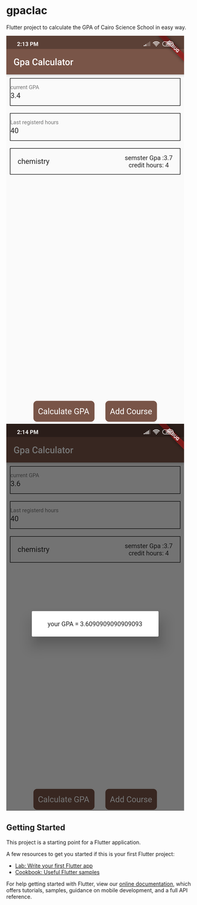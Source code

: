 # gpaclac

Flutter project to calculate the GPA of Cairo Science School in easy way.

![alt text](https://raw.githubusercontent.com/mostafaElspagh0/gpaCalculator/master/home.png) ![alt text](https://raw.githubusercontent.com/mostafaElspagh0/gpaCalculator/master/resault.png)



## Getting Started

This project is a starting point for a Flutter application.

A few resources to get you started if this is your first Flutter project:

- [Lab: Write your first Flutter app](https://flutter.dev/docs/get-started/codelab)
- [Cookbook: Useful Flutter samples](https://flutter.dev/docs/cookbook)

For help getting started with Flutter, view our
[online documentation](https://flutter.dev/docs), which offers tutorials,
samples, guidance on mobile development, and a full API reference.
